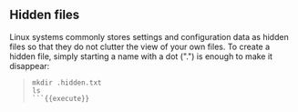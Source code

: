 ## Hidden files

Linux systems commonly stores settings and configuration data as hidden files so that they do not clutter the view of your own files. To create a hidden file, simply starting a name with a dot (".") is enough to make it disappear:
> ```
> mkdir .hidden.txt
> ls
> ```{{execute}}
